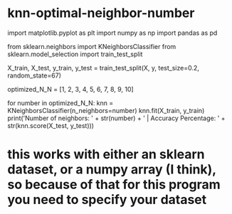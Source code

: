 # knn-optimal-neighbor-number
import matplotlib.pyplot as plt
import numpy as np
import pandas as pd

from sklearn.neighbors import KNeighborsClassifier
from sklearn.model_selection import train_test_split

X_train, X_test, y_train, y_test = train_test_split(X, y, test_size=0.2, random_state=67)

optimized_N_N = [1, 2, 3, 4, 5, 6, 7, 8, 9, 10]

for number in optimized_N_N:
  knn = KNeighborsClassifier(n_neighbors=number)
  knn.fit(X_train, y_train)
  print('Number of neighbors: ' + str(number) + ' | Accuracy Percentage: ' + str(knn.score(X_test, y_test)))

# this works with either an sklearn dataset, or a numpy array (I think), so because of that for this program you need to specify your dataset
